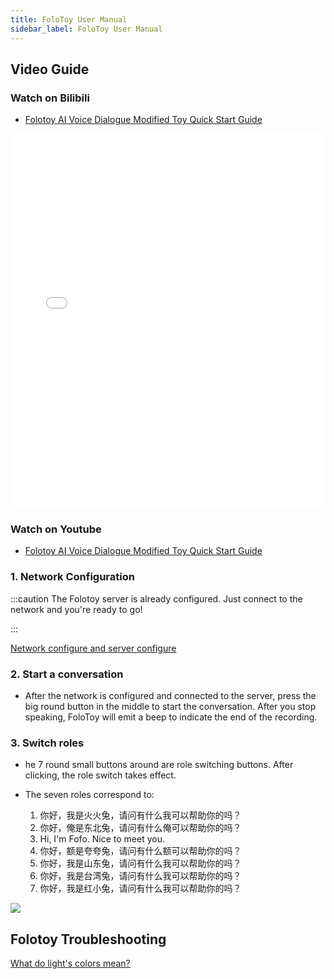 ```yaml
---
title: FoloToy User Manual
sidebar_label: FoloToy User Manual
---
```


## Video Guide

### Watch on Bilibili

- [Folotoy AI Voice Dialogue Modified Toy Quick Start Guide](https://www.bilibili.com/video/BV12z4y1N7ne)

<iframe
  width="100%"
  height="600"
  src="//player.bilibili.com/player.html?aid=282570656&bvid=BV1Hc41117my&cid=1376386243&p=1"
  scrolling="no"
  border="0"
  frameBorder="no"
  framespacing="0"
   allowFullScreen={true}
>
  {" "}
</iframe>

### Watch on Youtube

- [Folotoy AI Voice Dialogue Modified Toy Quick Start Guide](https://www.youtube.com/watch?v=oXxzM-v_f30)

### 1. Network Configuration

:::caution
The Folotoy server is already configured. Just connect to the network and you're ready to go!

:::

[Network configure and server configure](./wifi-connect.md)


<!-- ### 1. 打开玩具背面的开关以供电。耳朵处于蓝色闪烁的灯光表示玩具已进入配对模式。如果没有自动进入配对模式，参考“常见问题-火火兔如何进入配对模式”

### 2. 连接到玩具的热点 -->


### 2. Start a conversation

- After the network is configured and connected to the server, press the big round button in the middle to start the conversation. After you stop speaking, FoloToy will emit a beep to indicate the end of the recording.

### 3. Switch roles

- he 7 round small buttons around are role switching buttons. After clicking, the role switch takes effect.

- The seven roles correspond to:

  1. 你好，我是火火兔，请问有什么我可以帮助你的吗？
  2. 你好，俺是东北兔，请问有什么俺可以帮助你的吗？
  3. Hi, I'm Fofo. Nice to meet you.
  4. 你好，额是夸夸兔，请问有什么额可以帮助你的吗？
  5. 你好，我是山东兔，请问有什么我可以帮助你的吗？
  6. 你好，我是台湾兔，请问有什么我可以帮助你的吗？
  7. 你好，我是红小兔，请问有什么我可以帮助你的吗？

<img src="https://github.com/FoloToy/folotoy-doc/assets/41461127/9ab22432-da85-4763-a8d3-4fe74e3265e5" />



## Folotoy Troubleshooting

[What do light's colors mean?](../faq.md#what-do-lights-colors-mean)

